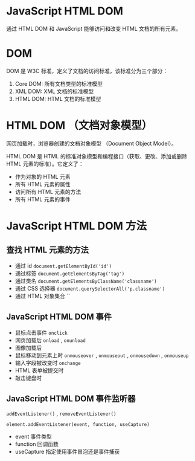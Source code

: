 # JavaScript HTML DOM

通过 HTML DOM 和 JavaScript 能够访问和改变 HTML 文档的所有元素。

# DOM

DOM 是 W3C 标准，定义了文档的访问标准，该标准分为三个部分：
1. Core DOM: 所有文档类型的标准模型
2. XML DOM: XML 文档的标准模型
3. HTML DOM: HTML 文档的标准模型

# HTML DOM （文档对象模型）

网页加载时，浏览器创建的文档对象模型 （Document Object Model）。

HTML DOM 是 HTML 的标准对象模型和编程接口（获取、更改、添加或删除 HTML 元素的标准）。它定义了：
- 作为对象的 HTML 元素
- 所有 HTML 元素的属性
- 访问所有 HTML 元素的方法
- 所有 HTML 元素的事件

# JavaScript HTML DOM 方法

## 查找 HTML 元素的方法 

- 通过 id `document.getElementById('id')`
- 通过标签 `document.getElementsByTag('tag')`
- 通过类名 `document.getElementsByClassName('classname')`
- 通过 CSS 选择器 `document.querySelectorAll('p.classname')`
- 通过 HTML 对象集合 ``

## JavaScript HTML DOM 事件

- 鼠标点击事件 `onclick`
- 网页加载后 `onload` , `onunload`
- 图像加载后
- 鼠标移动到元素上时 `onmouseover` , `onmouseout` , `onmousedown` , `onmouseup`
- 输入字段被改变时 `onchange`
- HTML 表单被提交时
- 敲击键盘时

## JavaScript HTML DOM 事件监听器

`addEventListener()` , `removeEventListener()`

`element.addEventListener(event, function, useCapture)`

- event 事件类型
- function 回调函数
- useCapture 指定使用事件冒泡还是事件捕获



